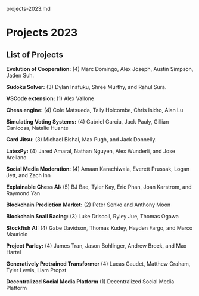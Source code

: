 projects-2023.md

# Projects 2023

## List of Projects

**Evolution of Cooperation:** (4) Marc Domingo, Alex Joseph, Austin Simpson, Jaden Suh.

**Sudoku Solver:** (3) Dylan Inafuku, Shree Murthy, and Rahul Sura.

**VSCode extension:** (1) Alex Vallone

**Chess engine:** (4) Cole Matsueda, Tally Holcombe, Chris Isidro, Alan Lu 

**Simulating Voting Systems:** (4) Gabriel Garcia, Jack Pauly, Gillian Canicosa, Natalie Huante

**Card Jitsu**: (3) Michael Bishai, Max Pugh, and Jack Donnelly.

**LatexPy:** (4) Jared Amaral, Nathan Nguyen, Alex Wunderli, and Jose Arellano

**Social Media Moderation:** (4) Amaan Karachiwala, Everett Prussak, Logan Jett, and Zach Inn

**Explainable Chess AI:** (5) BJ Bae, Tyler Kay, Eric Phan, Joan Karstrom, and Raymond Yan

**Blockchain Prediction Market:** (2) Peter Senko and Anthony Moon

**Blockchain Snail Racing:** (3) Luke Driscoll, Ryley Jue, Thomas Ogawa

**Stockfish AI:**  (4) Gabe Davidson, Thomas Kudey, Hayden Fargo, and Marco Mauricio

**Project Parley:** (4) James Tran, Jason Bohlinger, Andrew Broek, and Max Hartel

**Generatively Pretrained Transformer** (4) Lucas Gaudet, Matthew Graham, Tyler Lewis, Liam Propst

**Decentralized Social Media Platform** (1) Decentralized Social Media Platform

